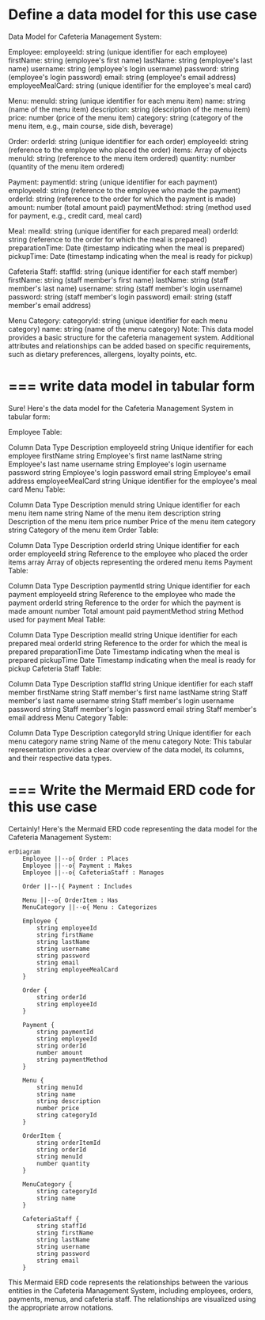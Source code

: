 Define a data model for this use case
===

Data Model for Cafeteria Management System:

Employee:
employeeId: string (unique identifier for each employee)
firstName: string (employee's first name)
lastName: string (employee's last name)
username: string (employee's login username)
password: string (employee's login password)
email: string (employee's email address)
employeeMealCard: string (unique identifier for the employee's meal card)

Menu:
menuId: string (unique identifier for each menu item)
name: string (name of the menu item)
description: string (description of the menu item)
price: number (price of the menu item)
category: string (category of the menu item, e.g., main course, side dish, beverage)

Order:
orderId: string (unique identifier for each order)
employeeId: string (reference to the employee who placed the order)
items: Array of objects
menuId: string (reference to the menu item ordered)
quantity: number (quantity of the menu item ordered)

Payment:
paymentId: string (unique identifier for each payment)
employeeId: string (reference to the employee who made the payment)
orderId: string (reference to the order for which the payment is made)
amount: number (total amount paid)
paymentMethod: string (method used for payment, e.g., credit card, meal card)

Meal:
mealId: string (unique identifier for each prepared meal)
orderId: string (reference to the order for which the meal is prepared)
preparationTime: Date (timestamp indicating when the meal is prepared)
pickupTime: Date (timestamp indicating when the meal is ready for pickup)

Cafeteria Staff:
staffId: string (unique identifier for each staff member)
firstName: string (staff member's first name)
lastName: string (staff member's last name)
username: string (staff member's login username)
password: string (staff member's login password)
email: string (staff member's email address)

Menu Category:
categoryId: string (unique identifier for each menu category)
name: string (name of the menu category)
Note: This data model provides a basic structure for the cafeteria management system. Additional attributes and relationships can be added based on specific requirements, such as dietary preferences, allergens, loyalty points, etc.

===
write data model in tabular form
===

Sure! Here's the data model for the Cafeteria Management System in tabular form:

Employee Table:

Column	Data Type	Description
employeeId	string	Unique identifier for each employee
firstName	string	Employee's first name
lastName	string	Employee's last name
username	string	Employee's login username
password	string	Employee's login password
email	string	Employee's email address
employeeMealCard	string	Unique identifier for the employee's meal card
Menu Table:

Column	Data Type	Description
menuId	string	Unique identifier for each menu item
name	string	Name of the menu item
description	string	Description of the menu item
price	number	Price of the menu item
category	string	Category of the menu item
Order Table:

Column	Data Type	Description
orderId	string	Unique identifier for each order
employeeId	string	Reference to the employee who placed the order
items	array	Array of objects representing the ordered menu items
Payment Table:

Column	Data Type	Description
paymentId	string	Unique identifier for each payment
employeeId	string	Reference to the employee who made the payment
orderId	string	Reference to the order for which the payment is made
amount	number	Total amount paid
paymentMethod	string	Method used for payment
Meal Table:

Column	Data Type	Description
mealId	string	Unique identifier for each prepared meal
orderId	string	Reference to the order for which the meal is prepared
preparationTime	Date	Timestamp indicating when the meal is prepared
pickupTime	Date	Timestamp indicating when the meal is ready for pickup
Cafeteria Staff Table:

Column	Data Type	Description
staffId	string	Unique identifier for each staff member
firstName	string	Staff member's first name
lastName	string	Staff member's last name
username	string	Staff member's login username
password	string	Staff member's login password
email	string	Staff member's email address
Menu Category Table:

Column	Data Type	Description
categoryId	string	Unique identifier for each menu category
name	string	Name of the menu category
Note: This tabular representation provides a clear overview of the data model, its columns, and their respective data types.

===
Write the Mermaid ERD code for this use case
===

Certainly! Here's the Mermaid ERD code representing the data model for the Cafeteria Management System:

```
erDiagram
    Employee ||--o{ Order : Places
    Employee ||--o{ Payment : Makes
    Employee ||--o{ CafeteriaStaff : Manages

    Order ||--|{ Payment : Includes

    Menu ||--o{ OrderItem : Has
    MenuCategory ||--o{ Menu : Categorizes

    Employee {
        string employeeId
        string firstName
        string lastName
        string username
        string password
        string email
        string employeeMealCard
    }

    Order {
        string orderId
        string employeeId
    }

    Payment {
        string paymentId
        string employeeId
        string orderId
        number amount
        string paymentMethod
    }

    Menu {
        string menuId
        string name
        string description
        number price
        string categoryId
    }

    OrderItem {
        string orderItemId
        string orderId
        string menuId
        number quantity
    }

    MenuCategory {
        string categoryId
        string name
    }

    CafeteriaStaff {
        string staffId
        string firstName
        string lastName
        string username
        string password
        string email
    }
```

This Mermaid ERD code represents the relationships between the various entities in the Cafeteria Management System, including employees, orders, payments, menus, and cafeteria staff. The relationships are visualized using the appropriate arrow notations.
